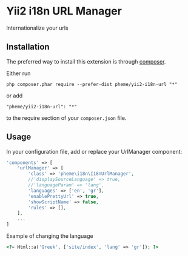 Yii2 i18n URL Manager
=====================
Internationalize your urls

Installation
------------

The preferred way to install this extension is through [composer](http://getcomposer.org/download/).

Either run

```
php composer.phar require --prefer-dist pheme/yii2-i18n-url "*"
```

or add

```
"pheme/yii2-i18n-url": "*"
```

to the require section of your `composer.json` file.


Usage
-----


In your configuration file, add or replace your UrlManager component:

```php
'components' => [
	'urlManager' => [
		'class' => 'pheme\i18n\I18nUrlManager',
		//'displaySourceLanguage' => true,
		//'languageParam' => 'lang',
		'languages' => ['en', 'gr'],
		'enablePrettyUrl' => true,
		'showScriptName' => false,
		'rules' => [],
	],
	...
]
```

Example of changing the language

```php
<?= Html::a('Greek', ['site/index', 'lang' => 'gr']); ?>
```
